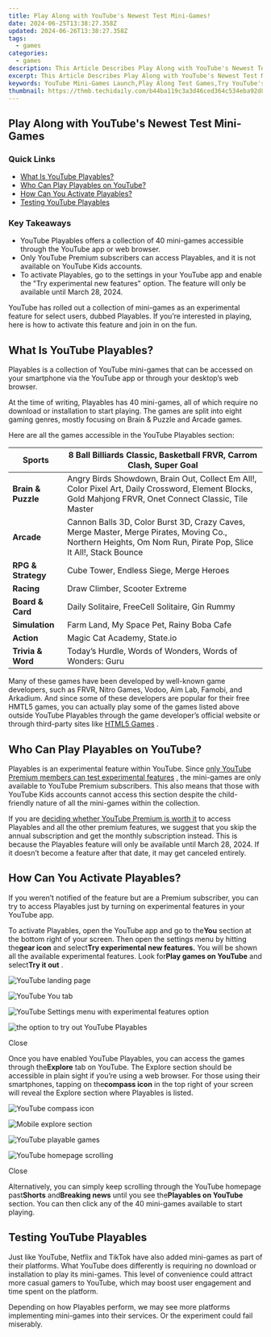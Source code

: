 ```yaml
---
title: Play Along with YouTube's Newest Test Mini-Games!
date: 2024-06-25T13:38:27.358Z
updated: 2024-06-26T13:38:27.358Z
tags:
  - games
categories:
  - games
description: This Article Describes Play Along with YouTube's Newest Test Mini-Games!
excerpt: This Article Describes Play Along with YouTube's Newest Test Mini-Games!
keywords: YouTube Mini-Games Launch,Play Along Test Games,Try YouTube's Gaming,Discover New Playable,Mini-Games on YouTube,Test YouTube Games Fun,Engage in YouTube Tests
thumbnail: https://thmb.techidaily.com/b44ba119c3a3d46ced364c534eba92d8a8e7f5db9a0f3270b71a79e318ccd253.jpg
---
```


## Play Along with YouTube's Newest Test Mini-Games

### Quick Links

* [What Is YouTube Playables?](#what-is-youtube-playables)
* [Who Can Play Playables on YouTube?](#who-can-play-playables-on-youtube)
* [How Can You Activate Playables?](#how-can-you-activate-playables)
* [Testing YouTube Playables](#testing-youtube-playables)

### Key Takeaways

* YouTube Playables offers a collection of 40 mini-games accessible through the YouTube app or web browser.
* Only YouTube Premium subscribers can access Playables, and it is not available on YouTube Kids accounts.
* To activate Playables, go to the settings in your YouTube app and enable the "Try experimental new features" option. The feature will only be available until March 28, 2024.

 YouTube has rolled out a collection of mini-games as an experimental feature for select users, dubbed Playables. If you’re interested in playing, here is how to activate this feature and join in on the fun.

## What Is YouTube Playables?

 Playables is a collection of YouTube mini-games that can be accessed on your smartphone via the YouTube app or through your desktop’s web browser.

 At the time of writing, Playables has 40 mini-games, all of which require no download or installation to start playing. The games are split into eight gaming genres, mostly focusing on Brain & Puzzle and Arcade games.

Here are all the games accessible in the YouTube Playables section:

| **Sports**         | 8 Ball Billiards Classic, Basketball FRVR, Carrom Clash, Super Goal                                                                                          |
| ------------------ | ------------------------------------------------------------------------------------------------------------------------------------------------------------ |
| **Brain & Puzzle** | Angry Birds Showdown, Brain Out, Collect Em All!, Color Pixel Art, Daily Crossword, Element Blocks, Gold Mahjong FRVR, Onet Connect Classic, Tile Master     |
| **Arcade**         | Cannon Balls 3D, Color Burst 3D, Crazy Caves, Merge Master, Merge Pirates, Moving Co., Northern Heights, Om Nom Run, Pirate Pop, Slice It All!, Stack Bounce |
| **RPG & Strategy** | Cube Tower, Endless Siege, Merge Heroes                                                                                                                      |
| **Racing**         | Draw Climber, Scooter Extreme                                                                                                                                |
| **Board & Card**   | Daily Solitaire, FreeCell Solitaire, Gin Rummy                                                                                                               |
| **Simulation**     | Farm Land, My Space Pet, Rainy Boba Cafe                                                                                                                     |
| **Action**         | Magic Cat Academy, State.io                                                                                                                                  |
| **Trivia & Word**  | Today’s Hurdle, Words of Wonders, Words of Wonders: Guru                                                                                                     |

 Many of these games have been developed by well-known game developers, such as FRVR, Nitro Games, Vodoo, Aim Lab, Famobi, and Arkadium. And since some of these developers are popular for their free HMTL5 games, you can actually play some of the games listed above outside YouTube Playables through the game developer’s official website or through third-party sites like [HTML5 Games](https://html5games.com/) .

## Who Can Play Playables on YouTube?

 Playables is an experimental feature within YouTube. Since [only YouTube Premium members can test experimental features](https://www.makeuseof.com/youtube-premium-test-experimental-features/) , the mini-games are only available to YouTube Premium subscribers. This also means that those with YouTube Kids accounts cannot access this section despite the child-friendly nature of all the mini-games within the collection.

 If you are [deciding whether YouTube Premium is worth it](https://www.makeuseof.com/tag/youtube-red-worth-money-things-need-consider/) to access Playables and all the other premium features, we suggest that you skip the annual subscription and get the monthly subscription instead. This is because the Playables feature will only be available until March 28, 2024\. If it doesn’t become a feature after that date, it may get canceled entirely.

## How Can You Activate Playables?

 If you weren’t notified of the feature but are a Premium subscriber, you can try to access Playables just by turning on experimental features in your YouTube app.

 To activate Playables, open the YouTube app and go to the**You** section at the bottom right of your screen. Then open the settings menu by hitting the**gear icon** and select**Try experimental new features.** You will be shown all the available experimental features. Look for**Play games on YouTube** and select**Try it out** .

![YouTube landing page](https://static1.makeuseofimages.com/wordpress/wp-content/uploads/2023/12/1-youtube-landing-page.jpg)

![YouTube You tab](https://static1.makeuseofimages.com/wordpress/wp-content/uploads/2023/12/youtube-you-section.jpg)

![YouTube Settings menu with experimental features option](https://static1.makeuseofimages.com/wordpress/wp-content/uploads/2023/12/3-youtube-settings-menu.jpg)

![the option to try out YouTube Playables](https://static1.makeuseofimages.com/wordpress/wp-content/uploads/2023/12/4-try-out-youtube-playables-1.jpg)

Close

 Once you have enabled YouTube Playables, you can access the games through the**Explore** tab on YouTube. The Explore section should be accessible in plain sight if you’re using a web browser. For those using their smartphones, tapping on the**compass icon** in the top right of your screen will reveal the Explore section where Playables is listed.

![YouTube compass icon](https://static1.makeuseofimages.com/wordpress/wp-content/uploads/2023/12/youtube-compass-icon-1.jpg)

![Mobile explore section](https://static1.makeuseofimages.com/wordpress/wp-content/uploads/2023/12/2mobile-explore-section.jpg)

![YouTube playable games](https://static1.makeuseofimages.com/wordpress/wp-content/uploads/2023/12/22youtube-playable-games.jpg)

![YouTube homepage scrolling](https://static1.makeuseofimages.com/wordpress/wp-content/uploads/2023/12/403399801_6992387144163435_8787378799009490497_n-1.jpg)

Close

 Alternatively, you can simply keep scrolling through the YouTube homepage past**Shorts** and**Breaking news** until you see the**Playables on YouTube** section. You can then click any of the 40 mini-games available to start playing.

## Testing YouTube Playables

 Just like YouTube, Netflix and TikTok have also added mini-games as part of their platforms. What YouTube does differently is requiring no download or installation to play its mini-games. This level of convenience could attract more casual gamers to YouTube, which may boost user engagement and time spent on the platform.

 Depending on how Playables perform, we may see more platforms implementing mini-games into their services. Or the experiment could fail miserably.


<ins class="adsbygoogle"
     style="display:block"
     data-ad-format="autorelaxed"
     data-ad-client="ca-pub-7571918770474297"
     data-ad-slot="1223367746"></ins>



<ins class="adsbygoogle"
     style="display:block"
     data-ad-client="ca-pub-7571918770474297"
     data-ad-slot="8358498916"
     data-ad-format="auto"
     data-full-width-responsive="true"></ins>


